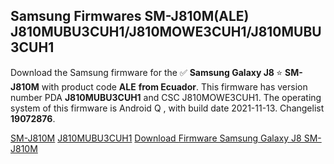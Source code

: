 <h2>Samsung Firmwares SM-J810M(ALE) J810MUBU3CUH1/J810MOWE3CUH1/J810MUBU3CUH1</h2>
Download the Samsung firmware for the ✅ <strong>Samsung Galaxy J8 </strong> ⭐ <strong>SM-J810M</strong> with product code <strong>ALE</strong> <strong> from Ecuador</strong>. This firmware has version number PDA <strong>J810MUBU3CUH1</strong> and CSC J810MOWE3CUH1. The operating system of this firmware is Android Q , with build date 2021-11-13. Changelist <strong>19072876</strong>.


[SM-J810M](https://samfirm.shop/samsung/model/SM-J810M)
[J810MUBU3CUH1](https://samfirm.shop/samsung/pda/J810MUBU3CUH1)
[Download Firmware Samsung Galaxy J8 SM-J810M](https://samfirm.shop/samsung/firmware/474250)
